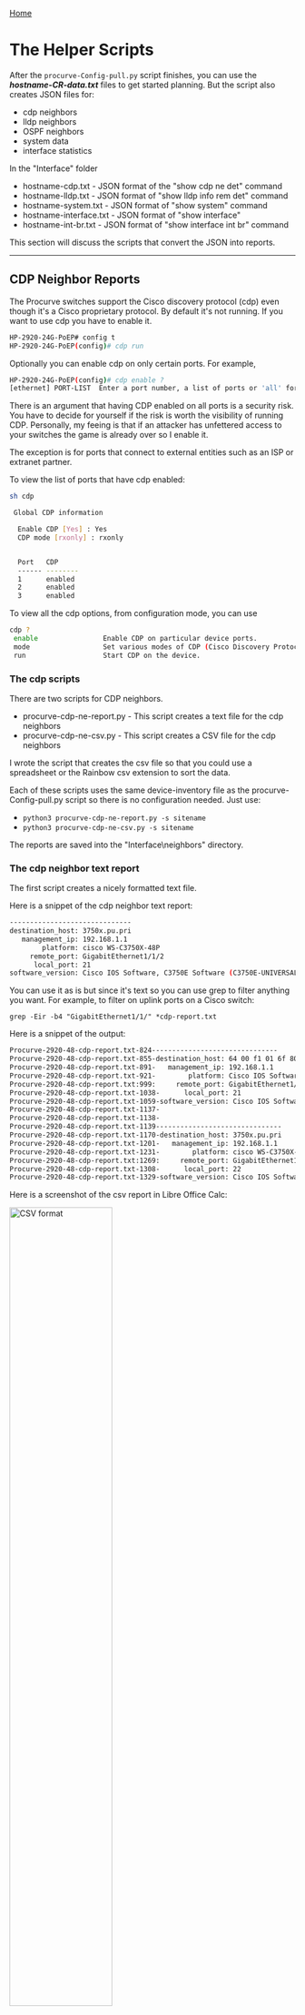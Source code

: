 [Home](https://github.com/rikosintie/Discovery/)<!-- omit from toc -->

# The Helper Scripts<!-- omit from toc -->

After the `procurve-Config-pull.py` script finishes, you can use the ***hostname-CR-data.txt*** files to get started planning. But the script also creates JSON files for:

- cdp neighbors
- lldp neighbors
- OSPF neighbors
- system data
- interface statistics

In the "Interface" folder

- hostname-cdp.txt - JSON format of the "show cdp ne det" command
- hostname-lldp.txt - JSON format of "show lldp info rem det" command
- hostname-system.txt - JSON format of "show system" command
- hostname-interface.txt - JSON format of "show interface"
- hostname-int-br.txt - JSON format of "show interface int br" command

This section will discuss the scripts that convert the JSON into reports.

----------------------------------------------------------------

## CDP Neighbor Reports

The Procurve switches support the Cisco discovery protocol (cdp) even though it's a Cisco proprietary protocol. By default it's not running. If you want to use cdp you have to enable it.

```bash
HP-2920-24G-PoEP# config t
HP-2920-24G-PoEP(config)# cdp run
```

Optionally you can enable cdp on only certain ports. For example,

```bash
HP-2920-24G-PoEP(config)# cdp enable ?
[ethernet] PORT-LIST  Enter a port number, a list of ports or 'all' for all ports.
```

There is an argument that having CDP enabled on all ports is a security risk. You have to decide for yourself if the risk is worth the visibility of running CDP. Personally, my feeing is that if an attacker has unfettered access to your switches the game is already over so I enable it.

The exception is for ports that connect to external entities such as an ISP or extranet partner.

To view the list of ports that have cdp enabled:

```bash
sh cdp

 Global CDP information

  Enable CDP [Yes] : Yes
  CDP mode [rxonly] : rxonly


  Port   CDP
  ------ --------
  1      enabled
  2      enabled
  3      enabled
```

To view all the cdp options, from configuration mode, you can use

```bash
cdp ?
 enable                Enable CDP on particular device ports.
 mode                  Set various modes of CDP (Cisco Discovery Protocol) processing.
 run                   Start CDP on the device.
 ```

### The cdp scripts

 There are two scripts for CDP neighbors.

- procurve-cdp-ne-report.py - This script creates a text file for the cdp neighbors
- procurve-cdp-ne-csv.py - This script creates a CSV file for the cdp neighbors

I wrote the script that creates the csv file so that you could use a spreadsheet or the Rainbow csv extension to sort the data.

Each of these scripts uses the same device-inventory file as the procurve-Config-pull.py script so there is no configuration needed. Just use:

- `python3 procurve-cdp-ne-report.py -s sitename`
- `python3 procurve-cdp-ne-csv.py -s sitename`

The reports are saved into the "Interface\neighbors" directory.

### The cdp neighbor text report

The first script creates a nicely formatted text file.

Here is a snippet of the cdp neighbor text report:

```bash
------------------------------
destination_host: 3750x.pu.pri
   management_ip: 192.168.1.1
        platform: cisco WS-C3750X-48P
     remote_port: GigabitEthernet1/1/2
      local_port: 21
software_version: Cisco IOS Software, C3750E Software (C3750E-UNIVERSALK9-...
```

You can use it as is but since it's text so you can use grep to filter anything you want. For example, to filter on uplink ports on a Cisco switch:

`grep -Eir -b4 "GigabitEthernet1/1/" *cdp-report.txt`

Here is a snippet of the output:

```bash
Procurve-2920-48-cdp-report.txt-824-------------------------------
Procurve-2920-48-cdp-report.txt-855-destination_host: 64 00 f1 01 6f 80
Procurve-2920-48-cdp-report.txt-891-   management_ip: 192.168.1.1
Procurve-2920-48-cdp-report.txt-921-        platform: Cisco IOS Software, C3750E Software (C3750E-UNIVERSALK9-...
Procurve-2920-48-cdp-report.txt:999:     remote_port: GigabitEthernet1/1/2
Procurve-2920-48-cdp-report.txt-1038-      local_port: 21
Procurve-2920-48-cdp-report.txt-1059-software_version: Cisco IOS Software, C3750E Software (C3750E-UNIVERSALK9-...
Procurve-2920-48-cdp-report.txt-1137-
Procurve-2920-48-cdp-report.txt-1138-
Procurve-2920-48-cdp-report.txt-1139-------------------------------
Procurve-2920-48-cdp-report.txt-1170-destination_host: 3750x.pu.pri
Procurve-2920-48-cdp-report.txt-1201-   management_ip: 192.168.1.1
Procurve-2920-48-cdp-report.txt-1231-        platform: cisco WS-C3750X-48P
Procurve-2920-48-cdp-report.txt:1269:     remote_port: GigabitEthernet1/1/4
Procurve-2920-48-cdp-report.txt-1308-      local_port: 22
Procurve-2920-48-cdp-report.txt-1329-software_version: Cisco IOS Software, C3750E Software (C3750E-UNIVERSALK9-...
```

Here is a screenshot of the csv report in Libre Office Calc:

<p align="left" width="100%">
<img width="60%" src="https://github.com/rikosintie/Discovery/blob/main/images/csv-snippet.png" alt="CSV format">
</p>

----------------------------------------------------------------

## LLDP neighbor Report

The Procurve switches support the Link Layer discovery protocol (lldp). LLDP is an open standard protocol so it will be found on most non-Cisco devices. If you are using Mac/Linux you can install the LLDP daemon and participate. I recommend doing that because it's very useful to be able to see what you are connected to. Also, if you run `show lldp` on a switch, you will see your device.

Here is my Ubuntu laptop as seen by the 2920:

```bash
  LocalPort | ChassisId          PortId             PortDescr SysName
  --------- + ------------------ ------------------ --------- ------------------
  24        | 54 bf 64 3b 9c 68  28 d0 ea 93 2a 42  wlp61s0   1S1K-G5-5587
```

Explanation of output:

- 24 - The port the lldp neighbor is connected to
- 54 bf 64 3b 9c 68 - The Chassis ID. In this case, it's the mac address of my laptop's ethernet interface
- 28 d0 ea 93 2a 42 - The port ID. This mac address of the wireless interface That is the interface that is connected to the network.
- wlp61s0 - The name of the wireless interface that is connected to the network.
- 1S1K-G5-5587 - The hostname of my laptop

### Installing LLDP on Ubuntu

This [blog](https://blog.marquis.co/posts/2015-09-07-installing-lldp-on-ubuntu/) is a good starting point for installing LLDP on Ubuntu. There are many public blogs on how to do it and a quick Google search or asking chatGPT will get you started.

### Installing LLDP on macOS

I use [homebrew](https://formulae.brew.sh/formula/lldpd) to install applications on the Mac and lldp is just `brew install lldp`.

### Enabling LLDP on the switch

By default lldp is  not running. If you want to use lldp you have to enable it using:

```bash
config t
lldp run
```

Then you can use the following command to see the lldp configuration:

```bash
show lldp config

 LLDP Global Configuration

  LLDP Enabled [Yes] : Yes
  LLDP Transmit Interval    [30] : 30
  LLDP Hold time Multiplier  [4] : 4
  LLDP Reinit Interval       [2] : 2
  LLDP Notification Interval [5] : 5
  LLDP Fast Start Count      [5] : 5


 LLDP Port Configuration

  Port  | AdminStatus NotificationEnabled Med Topology Trap Enabled
  ----- + ----------- ------------------- -------------------------
  1     | Tx_Rx       False               False
  2     | Tx_Rx       False               False
```

You can customize LLDP using the following:

```bash
HP-2920-24G-PoEP(config)# lldp
 admin-status          Set the port operational mode.
 auto-provision        Configure radio port automatic provisioning.
 config                Set the TLV parameters to advertise on the specified ports.
 enable-notification   Enable notification on the specified ports.
 fast-start-count      Set the MED fast-start count in seconds.
 holdtime-multiplier   Set the holdtime multipler.
 refresh-interval      Set refresh interval/transmit interval in seconds.
 run                   Start LLDP on the device.
 top-change-notify     Enable LLDP MED topology change notification.
```

As you can see there are a lot of options available. Setting these options is beyond the scope of this article.

But it is interesting to note that you can change the basic Type, Length, Value (TLV) parameters that are advertised.

```bash
HP-2920-24G-PoEP(config)# lldp config
 [ethernet] PORT-LIST  Enter a port number, a list of ports or 'all' for all ports.
HP-2920-24G-PoEP(config)# lldp config 1
 basicTlvEnable        Specify the basic TLV List to advertise.
 dot1TlvEnable         Specify the 802.1 TLV list to advertise.
 dot3TlvEnable         Specify the 802.3 TLV list to advertise.
 ipAddrEnable          Specify the IP address to enable.
 medPortLocation       Configure the location ID information to advertise.
 medTlvEnable          Specify the MED TLV list to advertise.

HP-2920-24G-PoEP(config)# lldp config 1 basicTlvEnable
 port_descr            Port Description TLV
 system_name           System Name TLV
 system_descr          System Description TLV
 system_cap            System Capability TLV
 management_addr       Management Address TLV

```

### Running the script

The script uses the same device-inventory file as the procurve-Config-pull.py script so there is no configuration needed. Just use:

- `python3 procurve-lldp-ne-report.py -s sitename`

The report is saved into the "Interface\neighbors" directory.

Here is a snippet of the report:

```bash
           neighbor_sysname: 3750x.pu.pri
  remote_management_address: 10.254.34.17
      neighbor_chassis_type: mac-address
        neighbor_chassis_id: 64 00 f1 01 6f 80
               system_descr: Cisco IOS Software, C3750E Software (C3750E-UNIVERSALK9-M...
            neighbor_portid: Gi1/0/1
                 local_port: 1
               system_descr: Cisco IOS Software, C3750E Software (C3750E-UNIVERSALK9-M...
                       PVID: 850
                 port_descr: GigabitEthernet1/0/1
system_capabilities_enabled: bridge, router
```

I left the labels just as they are in the `show command`. If you want to change them it's fairly obvious in the script. For example, to change "remote_management_address" to "remote IP address" look for this line:

`remote_management_address = f'{"remote_management_address: " :>29}{data[counter]["remote_management_address"]}'`

and change "remote_management_address: " to "remote IP address: "

----------------------------------------------------------------

## The System Report

The system report will be useful for filling out the Change request form or a transmittal. Again, being a plain text file you will be able to use grep to filter. For example:

`grep -Eir -b4 "serial number" *system-report.txt`

To pull a list of serial numbers from the system reports.

Here is a snippet of the system report:

```bash
        Hostname: HP-2920-24G-PoEP
   snmp location: Home Lab
    snmp contact: Michael Hubbard
 MAC address age: 300
        timezone: -480
   daylight_rule: Continental-US-and-Canada
software_version: WB.16.10.0023
     rom_version: WB.16.03
     mac address: 98f2b3-fe8880
   serial number: SG78FLXH0B
   system_uptime: 3 hours
 cpu_utilization: 47
        mem_free: 40,344,656
```

----------------------------------------------------------------

## The Interface scripts

There are two scripts for interfaces:

- procurve-10Mb.py - Creates a list of interfaces that are running at 10Mbps full or half duplex.
- procurve-interface-in-use.py - Creates a list of interfaces that have a "total_byte" count not equal to 0.

I wrote the script that creates the 10Mbps list because smartrate and mGig ports don't support 10Mbps rates. From personal experience I can tell you that it's better to find out in the discovery phase than the deployment phase.

Devices running at 10Mbps full or half are usually door access controllers or Building Automation controllers. You will not have any success getting them replaced before the deployment phase begins. To verify you can use the port maps and look up the manufacturer.

The interface report for "in use" was requested so that decisions about consolidating interfaces could be made. It has the "uptime" of the switch as the first line in the file so that there is some context about the zero bytes. For example, if the switch has an uptime of a few days then the ports not in use could be employees on vacation for devices that are used infrequently.

Each of these scripts uses the same device-inventory file as the procurve-Config-pull.py script so there is no configuration needed. Just use:

- `python3 procurve-10Mb.py -s sitename`
- `python3 procurve-interface-in-use.py -s sitename`

The reports are saved into the "CR-data" directory.

### The 10Mbps interfaces report

This script creates a simple text file with the filename format of "hostname-10Mb-Ports.txt". For example:

`Procurve-2930-48-10Mb-Ports.txt`

Here is a snippet of the cdp neighbor text report:

```bash
Interface 2 - 10FDx
Interface 3 - 10HDx
```

### The ports in use report

This script creates a simple text file with the filename format of hostname-Port-data.txt. For example:

`Procurve-2920-48-Port-data.txt`

Here is a snippet of the cdp neighbor text report:

```bash

System Uptime: 3 hours

Number of Interfaces with traffic: 5
Interface 1 - total_bytes 1,510,198
Interface 2 - total_bytes 0
Interface 3 - total_bytes 0
Interface 4 - total_bytes 0
Interface 5 - total_bytes 0
Interface 6 - total_bytes 0
Interface 7 - total_bytes 1,054,112
```

----------------------------------------------------------------

## The OSPF neighbor Report

----------------------------------------------------------------

## Convert MAC addresses

[Home](https://github.com/rikosintie/Discovery/)<!-- omit from toc -->
[Getting Started](https://github.com/rikosintie/Discovery/blob/main/Getting_Started.md)<!-- omit from toc -->
[Usage](https://github.com/rikosintie/Discovery/blob/main/usage.md)<!-- omit from toc -->
